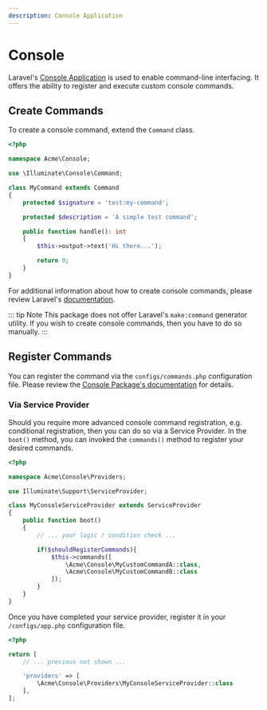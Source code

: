 ```yaml
---
description: Console Application
---
```


# Console

Laravel's [Console Application](https://laravel.com/docs/7.x/artisan) is used to enable command-line interfacing.
It offers the ability to register and execute custom console commands.

## Create Commands

To create a console command, extend the `Command` class.

```php
<?php

namespace Acme\Console;

use \Illuminate\Console\Command;

class MyCommand extends Command
{
    protected $signature = 'test:my-command';

    protected $description = 'A simple test command';

    public function handle(): int
    {
        $this->output->text('Hi there...');

        return 0;
    }
}
```

For additional information about how to create console commands, please review Laravel's [documentation](https://laravel.com/docs/7.x/artisan#writing-commands). 

::: tip Note
This package does not offer Laravel's `make:command` generator utility.
If you wish to create console commands, then you have to do so manually. 
:::

## Register Commands

You can register the command via the `configs/commands.php` configuration file.
Please review the [Console Package's documentation](../../console/commands.md) for details.

### Via Service Provider

Should you require more advanced console command registration, e.g. conditional registration, then you can do so via a Service Provider.
In the `boot()` method, you can invoked the `commands()` method to register your desired commands.

```php
<?php

namespace Acme\Console\Providers;

use Illuminate\Support\ServiceProvider;

class MyConsoleServiceProvider extends ServiceProvider
{
    public function boot()
    {
        // ... your logic / condition check ...

        if($shouldRegisterCommands){
            $this->commands([
                \Acme\Console\MyCustomCommandA::class,
                \Acme\Console\MyCustomCommandB::class
            ]);
        }
    }
}
```

Once you have completed your service provider, register it in your `/configs/app.php` configuration file.

```php
<?php

return [
    // ... previous not shown ...

    'providers' => [
        \Acme\Console\Providers\MyConsoleServiceProvider::class
    ],
];
```